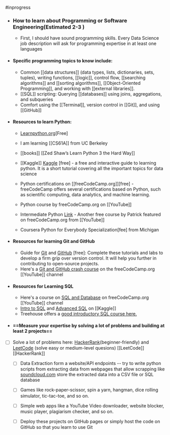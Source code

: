 #inprogress 
- ### How to learn about Programming or Software Engineering(Estimated 2-3 )
	- First, I should have sound programming skills.
	Every Data Science job description will ask for programming expertise in at least one languages
- #### Specific programming topics to know include:
    - Common [[data structures]] (data types, lists, dictionaries, sets, tuples), writing functions, [[logic]], control flow, [[searching algorithms]] and [[sorting algorithms]], [[Object-Oriented Programming]], and working with [[external libraries]].
    - [[SQL]] scripting: Querying [[databases]] using joins, aggregations, and subqueries
    - Comfort using the [[Terminal]], version control in [[Git]], and using [[GitHub]]
- #### Resources to learn Python:
    - [Learnpython.org](Learnpython.org)[Free] 
    - I am learning [[CS61A]] from UC Berkeley 
    - [[books]] [[Zed Shaw’s Learn Python 3 the Hard Way]]
    - [[Kaggle]] [Kaggle](https://www.kaggle.com/learn/python) [free] - a free and interactive guide to learning python. It is a short tutorial covering all the important topics for data science 
    - Python certifications on [[freeCodeCamp.org]][free] - freeCodeCamp offers several certifications based on Python, such as scientific computing, data analytics, and machine learning.
    - Python course by freeCodeCamp.org on [[YouTube]]

    - Intermediate Python [Link](https://www.YouTube.com/watch?v=HGOBQPFzWKo) - Another free course by Patrick featured on freeCodeCamp.org from [[YouTube]]
    - Coursera Python for Everybody Specialization[fee] from Michigan 
- #### Resources for learning Git and GitHub
    - Guide for [Git](https://www.atlassian.com/git) and [GitHub](https://lab.github.com/) [free]: Complete these tutorials and labs to develop a firm grip over version control. It  will help you further in contributing to open-source projects.
    - Here's a [Git and GitHub crash course](https://www.freecodecamp.org/news/git-and-github-crash-course/) on the freeCodeCamp.org [[YouTube]] channel
- #### Resources for Learning SQL
    - Here's a course on [SQL and Database](https://www.freecodecamp.org/news/sql-and-databases-full-course/) on freeCodeCamp.org [[YouTube]] channel
    - [Intro to SQL](https://www.kaggle.com/learn/intro-to-sql) and [Advanced SQL](https://www.kaggle.com/learn/advanced-sql) on [[Kaggle]]
    - Treehouse offers a [good introductory SQL course here.](https://teamtreehouse.com/tracks/beginning-sql)
- #### ==Measure your expertise by solving a lot of problems and building at least 2 projects==
-  [ ] Solve a lot of problems here: [HackerRank](https://www.hackerrank.com/)(beginner-friendly) and [LeetCode](https://leetcode.com/) (solve easy or medium-level quesions)  [[LeetCode]] [[HackerRank]]

	 - [ ] Data Extraction form a website/API endpoints -- try to write python scripts from extracting data from webpages that allow scrapping like [soundcloud.com](soundcloud.com.md) store the extracted data into a CSV file or SQL database

	- [ ] Games like rock-paper-scissor, spin a yarn, hangman, dice rolling simulator, tic-tac-toe, and so on.

	- [ ] Simple web apps like a YouTube Video downloader, website blocker, music player, plagiarism checker, and so on.

	- [ ] Deploy these projects on GitHub pages or simply host the code on GitHub so that you learn to use Git